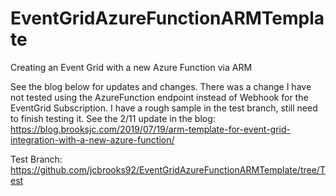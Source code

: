 # EventGridAzureFunctionARMTemplate
Creating an Event Grid with a new Azure Function via ARM

See the blog below for updates and changes. There was a change I have not tested using the AzureFunction endpoint instead of Webhook for the EventGrid Subscription. I have a rough sample in the test branch, still need to finish testing it. See the 2/11 update in the blog:
https://blog.brooksjc.com/2019/07/19/arm-template-for-event-grid-integration-with-a-new-azure-function/

Test Branch: https://github.com/jcbrooks92/EventGridAzureFunctionARMTemplate/tree/Test
